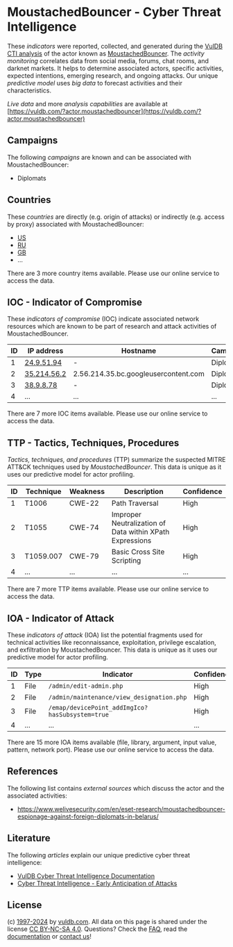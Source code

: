 # MoustachedBouncer - Cyber Threat Intelligence

These _indicators_ were reported, collected, and generated during the [VulDB CTI analysis](https://vuldb.com/?kb.cti) of the actor known as [MoustachedBouncer](https://vuldb.com/?actor.moustachedbouncer). The _activity monitoring_ correlates data from social media, forums, chat rooms, and darknet markets. It helps to determine associated actors, specific activities, expected intentions, emerging research, and ongoing attacks. Our unique _predictive model_ uses _big data_ to forecast activities and their characteristics.

_Live data_ and more _analysis capabilities_ are available at [https://vuldb.com/?actor.moustachedbouncer](https://vuldb.com/?actor.moustachedbouncer)

## Campaigns

The following _campaigns_ are known and can be associated with MoustachedBouncer:

* Diplomats

## Countries

These _countries_ are directly (e.g. origin of attacks) or indirectly (e.g. access by proxy) associated with MoustachedBouncer:

* [US](https://vuldb.com/?country.us)
* [RU](https://vuldb.com/?country.ru)
* [GB](https://vuldb.com/?country.gb)
* ...

There are 3 more country items available. Please use our online service to access the data.

## IOC - Indicator of Compromise

These _indicators of compromise_ (IOC) indicate associated network resources which are known to be part of research and attack activities of MoustachedBouncer.

ID | IP address | Hostname | Campaign | Confidence
-- | ---------- | -------- | -------- | ----------
1 | [24.9.51.94](https://vuldb.com/?ip.24.9.51.94) | - | Diplomats | High
2 | [35.214.56.2](https://vuldb.com/?ip.35.214.56.2) | 2.56.214.35.bc.googleusercontent.com | Diplomats | Medium
3 | [38.9.8.78](https://vuldb.com/?ip.38.9.8.78) | - | Diplomats | High
4 | ... | ... | ... | ...

There are 7 more IOC items available. Please use our online service to access the data.

## TTP - Tactics, Techniques, Procedures

_Tactics, techniques, and procedures_ (TTP) summarize the suspected MITRE ATT&CK techniques used by _MoustachedBouncer_. This data is unique as it uses our predictive model for actor profiling.

ID | Technique | Weakness | Description | Confidence
-- | --------- | -------- | ----------- | ----------
1 | T1006 | CWE-22 | Path Traversal | High
2 | T1055 | CWE-74 | Improper Neutralization of Data within XPath Expressions | High
3 | T1059.007 | CWE-79 | Basic Cross Site Scripting | High
4 | ... | ... | ... | ...

There are 7 more TTP items available. Please use our online service to access the data.

## IOA - Indicator of Attack

These _indicators of attack_ (IOA) list the potential fragments used for technical activities like reconnaissance, exploitation, privilege escalation, and exfiltration by MoustachedBouncer. This data is unique as it uses our predictive model for actor profiling.

ID | Type | Indicator | Confidence
-- | ---- | --------- | ----------
1 | File | `/admin/edit-admin.php` | High
2 | File | `/admin/maintenance/view_designation.php` | High
3 | File | `/emap/devicePoint_addImgIco?hasSubsystem=true` | High
4 | ... | ... | ...

There are 15 more IOA items available (file, library, argument, input value, pattern, network port). Please use our online service to access the data.

## References

The following list contains _external sources_ which discuss the actor and the associated activities:

* https://www.welivesecurity.com/en/eset-research/moustachedbouncer-espionage-against-foreign-diplomats-in-belarus/

## Literature

The following _articles_ explain our unique predictive cyber threat intelligence:

* [VulDB Cyber Threat Intelligence Documentation](https://vuldb.com/?kb.cti)
* [Cyber Threat Intelligence - Early Anticipation of Attacks](https://www.scip.ch/en/?labs.20201022)

## License

(c) [1997-2024](https://vuldb.com/?kb.changelog) by [vuldb.com](https://vuldb.com/?kb.about). All data on this page is shared under the license [CC BY-NC-SA 4.0](https://creativecommons.org/licenses/by-nc-sa/4.0/). Questions? Check the [FAQ](https://vuldb.com/?kb.faq), read the [documentation](https://vuldb.com/?kb) or [contact us](https://vuldb.com/?contact)!
